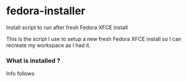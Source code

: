 # fedora-installer
Install script to run after fresh Fedora XFCE install

This is the script I use to setup a new fresh Fedora XFCE install so I can recreate my workspace as I had it.

### What is installed ?
Info follows
